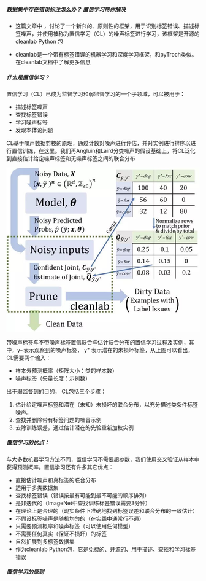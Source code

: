 ##### 数据集中存在错误标注怎么办？ 置信学习帮你解决



- 这篇文章中 ，讨论了一个新兴的、原则性的框架，用于识别标签错误、描述标签噪声，并使用被称为置信学习（CL）的噪声标签进行学习，该框架是开源的cleanlab Python 包

- cleanlab是一个带有标签错误的机器学习和深度学习框架，和pyTroch类似。在cleanlab文档中了解更多信息

  [链接]: https://l7.curtisnorthcutt.com/cleanlab-python-package

  

  



##### 什么是置信学习？

置信学习（CL）已成为监督学习和弱监督学习的一个子领域，可以被用于：

- 描述标签噪声
- 查找标签错误
- 学习噪声标签
- 发现本体论问题

CL基于噪声数据剪枝的原理，通过计数对噪声进行评估，并对实例进行排序以进行置信训练，在这里。我们再Angluin和Laird分类噪声的假设基础上，将CL泛化到直接估计给定噪声标签和无噪声标签之间的联合分布

![af6896658c5615ab6d169edec166b580.jpeg](.images/af6896658c5615ab6d169edec166b580.jpeg)





带噪声标签与不带噪声标签置信联合与估计联合分布的置信学习过程及实例，其中，y~表示观察到的噪声标签， y* 表示潜在的未损坏标签，从上图可以看出，CL需要两个输入：

- 样本外预测概率（矩阵大小：类的样本数）
- 噪声标签（矢量长度：示例数）

出于弱监督到的目的， CL包括三个步骤：

1. 估计给定噪声标签和潜在（未知）未损坏的联合分布，以充分描述类条件标签噪声。
2. 查找并删除带有标签问题的噪音示例
3. 去除训练误差，通过估计潜在的先验重新加权实例



##### 置信学习的优点：

与大多数机器学习方法不同，置信学习不需要超参数，我们使用交叉验证从样本中获得预测概率。置信学习还有许多其它优点：

- 直接估计噪声和真标签的联合分布
- 适用于多类数据集
- 查找标签错误（错误按最有可能到最不可能的顺序排列）
- 是非迭代的（ImageNet中查找训练标签错误需要3分钟）
- 在理论上是合理的（现实条件下准确地找到标签误差和联合分布的一致估计）
- 不假设标签噪声是随机均匀的（在实践中通常行不通）
- 只需要预测概率和噪声标签（可以使用任何模型）
- 不需要任何真实（保证不损坏）的标签
- 自然扩展到多标签数据集
- 作为cleanlab Python包，它是免费的、开源的、用于描述、查找和学习标签错误



##### 置信学习的原则


